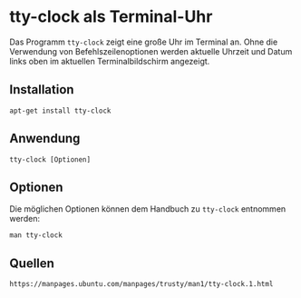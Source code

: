 # tty-clock als Terminal-Uhr

Das Programm `tty-clock` zeigt eine große Uhr im Terminal an.
Ohne die Verwendung von Befehlszeilenoptionen werden aktuelle Uhrzeit und Datum links oben im aktuellen Terminalbildschirm angezeigt. 

## Installation
```
apt-get install tty-clock
```

## Anwendung
```
tty-clock [Optionen]
```

## Optionen

Die möglichen Optionen können dem Handbuch zu `tty-clock` entnommen werden:
```
man tty-clock
```

## Quellen
```
https://manpages.ubuntu.com/manpages/trusty/man1/tty-clock.1.html
```
